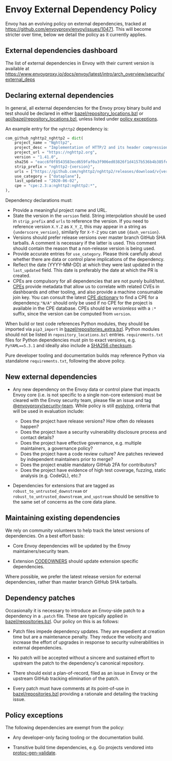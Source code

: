 # Envoy External Dependency Policy

Envoy has an evolving policy on external dependencies, tracked at
https://github.com/envoyproxy/envoy/issues/10471. This will become stricter over time, below we
detail the policy as it currently applies.

## External dependencies dashboard

The list of external dependencies in Envoy with their current version is available at
https://www.envoyproxy.io/docs/envoy/latest/intro/arch_overview/security/external_deps

## Declaring external dependencies

In general, all external dependencies for the Envoy proxy binary build and test should be declared
in either [bazel/repository_locations.bzl](bazel/repository_locations.bzl) or
[api/bazel/repository_locations.bzl](api/bazel/repository_locations.bzl), unless listed under
[policy exceptions](#policy-exceptions).

An example entry for the `nghttp2` dependency is:

```python
com_github_nghttp2_nghttp2 = dict(
    project_name = "Nghttp2",
    project_desc = "Implementation of HTTP/2 and its header compression ...",
    project_url = "https://nghttp2.org",
    version = "1.41.0",
    sha256 = "eacc6f0f8543583ecd659faf0a3f906ed03826f1d4157b536b4b385fe47c5bb8",
    strip_prefix = "nghttp2-{version}",
    urls = ["https://github.com/nghttp2/nghttp2/releases/download/v{version}/nghttp2-{version}.tar.gz"],
    use_category = ["dataplane"],
    last_updated = "2020-06-02",
    cpe = "cpe:2.3:a:nghttp2:nghttp2:*",
),
```

Dependency declarations must:

* Provide a meaningful project name and URL.
* State the version in the `version` field. String interpolation should be used in `strip_prefix`
  and `urls` to reference the version. If you need to reference version `X.Y.Z` as `X_Y_Z`, this
  may appear in a string as `{underscore_version}`, similarly for `X-Y-Z` you can use
  `{dash_version}`.
* Versions should prefer release versions over master branch GitHub SHA tarballs. A comment is
  necessary if the latter is used. This comment should contain the reason that a non-release
  version is being used.
* Provide accurate entries for `use_category`. Please think carefully about whether there are data
  or control plane implications of the dependency.
* Reflect the date (YYYY-MM-DD) at which they were last updated in the `last_updated` field. This
  date is preferably the date at which the PR is created.
* CPEs are compulsory for all dependencies that are not purely build/test.
  [CPEs](https://en.wikipedia.org/wiki/Common_Platform_Enumeration) provide metadata that allow us
  to correlate with related CVEs in dashboards and other tooling, and also provide a machine
  consumable join key. You can consult the latest [CPE
  dictionary](https://nvd.nist.gov/products/cpe) to find a CPE for a dependency.`"N/A"` should only
  be used if no CPE for the project is available in the CPE database. CPEs should be _versionless_
  with a `:*` suffix, since the version can be computed from `version`.

When build or test code references Python modules, they should be imported via `pip3_import` in
[bazel/repositories_extra.bzl](bazel/repositories_extra.bzl). Python modules should not be listed in
`repository_locations.bzl` entries. `requirements.txt` files for Python dependencies must pin to
exact versions, e.g. `PyYAML==5.3.1` and ideally also include a [SHA256
checksum](https://davidwalsh.name/hashin).

Pure developer tooling and documentation builds may reference Python via standalone
`requirements.txt`, following the above policy.

## New external dependencies

* Any new dependency on the Envoy data or control plane that impacts Envoy core (i.e. is not
  specific to a single non-core extension) must be cleared with the Envoy security team, please file
  an issue and tag
  [@envoyproxy/security-team](https://github.com/orgs/envoyproxy/teams/security-team). While policy
  is still [evolving](robust_to_untrusted_downstream_and_upstream), criteria that will be used in
  evaluation include:
  * Does the project have release versions? How often do releases happen?
  * Does the project have a security vulnerability disclosure process and contact details?
  * Does the project have effective governance, e.g. multiple maintainers, a governance policy?
  * Does the project have a code review culture? Are patches reviewed by independent maintainers
    prior to merge?
  * Does the project enable mandatory GitHub 2FA for contributors?
  * Does the project have evidence of high test coverage, fuzzing, static analysis (e.g. CodeQL),
    etc.?

* Dependencies for extensions that are tagged as `robust_to_untrusted_downstream` or
  `robust_to_untrusted_downstream_and_upstream` should be sensitive to the same set of concerns
  as the core data plane.

## Maintaining existing dependencies

We rely on community volunteers to help track the latest versions of dependencies. On a best effort
basis:

* Core Envoy dependencies will be updated by the Envoy maintainers/security team.

* Extension [CODEOWNERS](CODEOWNERS) should update extension specific dependencies.

Where possible, we prefer the latest release version for external dependencies, rather than master
branch GitHub SHA tarballs.

## Dependency patches

Occasionally it is necessary to introduce an Envoy-side patch to a dependency in a `.patch` file.
These are typically applied in [bazel/repositories.bzl](bazel/repositories.bzl). Our policy on this
is as follows:

* Patch files impede dependency updates. They are expedient at creation time but are a maintenance
  penalty. They reduce the velocity and increase the effort of upgrades in response to security
  vulnerabilities in external dependencies.

* No patch will be accepted without a sincere and sustained effort to upstream the patch to the
  dependency's canonical repository.

* There should exist a plan-of-record, filed as an issue in Envoy or the upstream GitHub tracking
  elimination of the patch.

* Every patch must have comments at its point-of-use in [bazel/repositories.bzl](bazel/repositories.bzl)
  providing a rationale and detailing the tracking issue.

## Policy exceptions

The following dependencies are exempt from the policy:

* Any developer-only facing tooling or the documentation build.

* Transitive build time dependencies, e.g. Go projects vendored into
  [protoc-gen-validate](https://github.com/envoyproxy/protoc-gen-validate).
